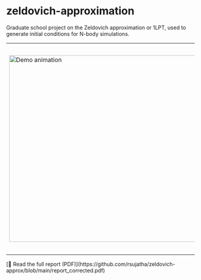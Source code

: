 <h1>zeldovich-approximation</h1>
Graduate school project on the Zeldovich approximation or 1LPT,
      used to generate initial conditions for N-body simulations.
<table>
  <tr>
    <td>
      <img src="https://github.com/rsujatha/zeldovich-approx/blob/main/zeldovich100.gif?raw=true" alt="Demo animation" width="500"/>
    </td>
    <td>
      Animation shows evolution of matter under gravity from very small fluctuations to the formation of cosmic web filaments. Matter collapse is roughly categorised as 3d collapse (nodes), 3d collapse (sheets), 1d collapse (filaments) and no collapse (voids)
    </td>
  </tr>
</table>
[📄 Read the full report (PDF)](https://github.com/rsujatha/zeldovich-approx/blob/main/report_corrected.pdf)
